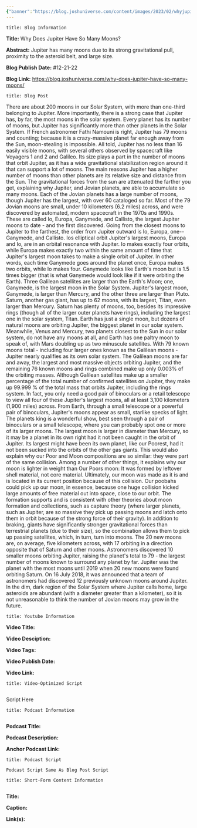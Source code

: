 ```yaml
---
{"banner":"https://blog.joshuniverse.com/content/images/2023/02/whyjupiterhassomanymoons--1-.png","banner_x":0.5,"dg-publish":true,"permalink":"/blog/why-does-jupiter-have-so-many-moons/","dgPassFrontmatter":true,"noteIcon":"","created":"","updated":""}
---
```


```ad-info
title: Blog Information
```

**Title:** Why Does Jupiter Have So Many Moons?

**Abstract:** Jupiter has many moons due to its strong gravitational pull, proximity to the asteroid belt, and large size.

**Blog Publish Date:** #12-21-22

**Blog Link:** https://blog.joshuniverse.com/why-does-jupiter-have-so-many-moons/

```ad-abstract
title: Blog Post
```

There are about 200 moons in our Solar System, with more than one-third belonging to Jupiter. More importantly, there is a strong case that Jupiter has, by far, the most moons in the solar system. Every planet has its number of moons, but Jupiter has significantly more than other planets in the Solar System.
If French astronomer Fathi Namouni is right, Jupiter has 79 moons and counting; because it is a crazy-massive planet far enough away from the Sun, moon-stealing is impossible. All told, Jupiter has no less than 16 easily visible moons, with several others observed by spacecraft like Voyagers 1 and 2 and Galileo.
Its size plays a part in the number of moons that orbit Jupiter, as it has a wide gravitational stabilization region around it that can support a lot of moons. The main reasons Jupiter has a higher number of moons than other planets are its relative size and distance from the Sun. The gravitational forces from the sun are attenuated the farther you get, explaining why Jupiter, and Jovian planets, are able to accumulate so many moons.
Each of the Jovian planets has a large number of moons, though Jupiter has the largest, with over 60 cataloged so far. Most of the 79 Jovian moons are small, under 10 kilometers (6.2 miles) across, and were discovered by automated, modern spacecraft in the 1970s and 1990s. These are called Io, Europa, Ganymede, and Callisto, the largest Jupiter moons to date - and the first discovered.
Going from the closest moons to Jupiter to the farthest, the order from Jupiter outward is Io, Europa, one--Ganymede, and Callisto. Ios elliptical orbit Jupiter's largest moons, Europa and Io, are in an orbital resonance with Jupiter.
Io makes exactly four orbits, while Europa makes exactly two within the same amount of time that Jupiter's largest moon takes to make a single orbit of Jupiter. In other words, each time Ganymede goes around the planet once, Europa makes two orbits, while Io makes four.
Ganymede looks like Earth's moon but is 1.5 times bigger (that is what Ganymede would look like if it were orbiting the Earth). Three Galilean satellites are larger than the Earth's Moon; one, Ganymede, is the largest moon in the Solar System.
Jupiter's largest moon, Ganymede, is larger than Mercury, and the other three are larger than Pluto. Saturn, another gas giant, has up to 62 moons, with its largest, Titan, even larger than Mercury. Saturn has plenty of moons, too, besides its impressive rings (though all of the larger outer planets have rings), including the largest one in the solar system, Titan.
Earth has just a single moon, but dozens of natural moons are orbiting Jupiter, the biggest planet in our solar system. Meanwhile, Venus and Mercury, two planets closest to the Sun in our solar system, do not have any moons at all, and Earth has one paltry moon to speak of, with Mars doubling up as two minuscule satellites. With 79 known moons total - including four larger ones known as the Galilean moons - Jupiter nearly qualifies as its own solar system.
The Galilean moons are far and away, the largest and most massive objects orbiting Jupiter, and the remaining 76 known moons and rings combined make up only 0.003% of the orbiting masses. Although Galilean satellites make up a smaller percentage of the total number of confirmed satellites on Jupiter, they make up 99.999 % of the total mass that orbits Jupiter, including the rings system.
In fact, you only need a good pair of binoculars or a retail telescope to view all four of these Jupiter's largest moons, all at least 3,100 kilometers (1,900 miles) across. From Earth, through a small telescope or a powerful pair of binoculars, Jupiter's moons appear as small, starlike specks of light. The planets king is a wonderful show, best seen through a pair of binoculars or a small telescope, where you can probably spot one or more of its larger moons.
The largest moon is larger in diameter than Mercury, so it may be a planet in its own right had it not been caught in the orbit of Jupiter. Its largest might have been its own planet, like our Poorest, had it not been sucked into the orbits of the other gas giants.
This would also explain why our Poor and Moon compositions are so similar: they were part of the same collision. Among a number of other things, it explains why our moon is lighter in weight than Our Poors moon: It was formed by leftover shell material, not core material.
Ultimately, our moon was made as it is and is located in its current position because of this collision. Our poobahs could pick up our moon, in essence, because one huge collision kicked large amounts of free material out into space, close to our orbit.
The formation supports and is consistent with other theories about moon formation and collections, such as capture theory (where larger planets, such as Jupiter, are so massive they pick up passing moons and latch onto them in orbit because of the strong force of their gravity). In addition to braking, giants have significantly stronger gravitational forces than terrestrial planets (due to their size), so the combination allows them to pick up passing satellites, which, in turn, turn into moons.
The 20 new moons are, on average, five kilometers across, with 17 orbiting in a direction opposite that of Saturn and other moons.
Astronomers discovered 10 smaller moons orbiting Jupiter, raising the planet's total to 79 - the largest number of moons known to surround any planet by far. Jupiter was the planet with the most moons until 2019 when 20 new moons were found orbiting Saturn. On 16 July 2018, it was announced that a team of astronomers had discovered 12 previously unknown moons around Jupiter.
In the dim, dark region of the Solar System where Jupiter calls home, large asteroids are abundant (with a diameter greater than a kilometer), so it is not unreasonable to think the number of Jovian moons may grow in the future.

```ad-info
title: Youtube Information
```

**Video Title:**

**Video Desciption:**

**Video Tags:**

**Video Publish Date:**

**Video Link:**

```ad-abstract
title: Video-Optimized Script


```

Script Here

```ad-info
title: Podcast Information


```

**Podcast Title:**

**Podcast Description:**

**Anchor Podcast Link:**

```ad-info
title: Podcast Script

Podcast Script Same As Blog Post Script

```


```ad-info
title: Short-Form Content Information


```

**Title:**

**Caption:**

**Link(s):**

